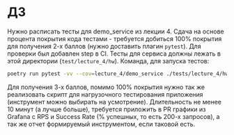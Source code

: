 # ДЗ

Нужно расписать тесты для demo_service из лекции 4. Сдача на основе процента
покрытия кода тестами - требуется добиться 100% покрытия для получения 2-х
баллов (нужно доставить плагин `pytest`). Для проверки был добавлен step в CI.
Тесты для сервиса должны лежать в этой директории (`test/lecture_4/hw`).
Команда, для запуска тестов:

```sh
poetry run pytest -vv --cov=lecture_4/demo_service ./tests/lecture_4/hw
```

Для получения 3-х баллов, помимо 100% покрытия нужно так же реализовать скрипт
для нагрузочного тестирования приложения (инструмент можно выбирать на
усмотрение). Длительность не менее 10 минут (а лучше больше), требуется
приложить в PR графики из Grafana с RPS и Success Rate (% успешных, то есть
200-х запросов), а так же отчет формируемый инструментом, если таковой есть.

